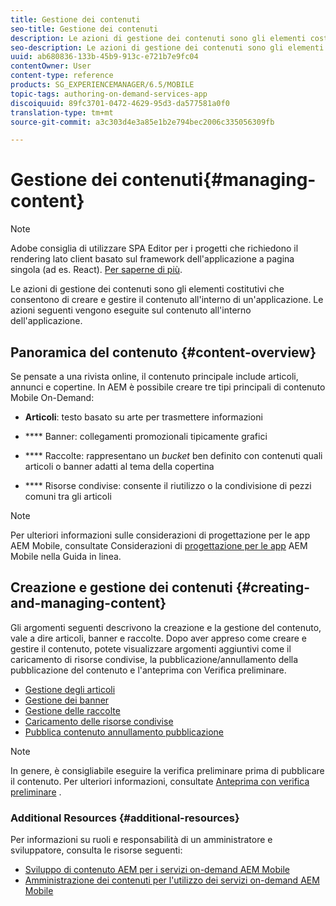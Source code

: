 ```yaml
---
title: Gestione dei contenuti
seo-title: Gestione dei contenuti
description: Le azioni di gestione dei contenuti sono gli elementi costitutivi che consentono di creare e gestire il contenuto all'interno di un'applicazione. Segui questa pagina per saperne di più.
seo-description: Le azioni di gestione dei contenuti sono gli elementi costitutivi che consentono di creare e gestire il contenuto all'interno di un'applicazione. Segui questa pagina per saperne di più.
uuid: ab680836-133b-45b9-913c-e721b7e9fc04
contentOwner: User
content-type: reference
products: SG_EXPERIENCEMANAGER/6.5/MOBILE
topic-tags: authoring-on-demand-services-app
discoiquuid: 89fc3701-0472-4629-95d3-da577581a0f0
translation-type: tm+mt
source-git-commit: a3c303d4e3a85e1b2e794bec2006c335056309fb

---
```



# Gestione dei contenuti{#managing-content}

>[!NOTE]
>
>Adobe consiglia di utilizzare SPA Editor per i progetti che richiedono il rendering lato client basato sul framework dell&#39;applicazione a pagina singola (ad es. React). [Per saperne di più](/help/sites-developing/spa-overview.md).

Le azioni di gestione dei contenuti sono gli elementi costitutivi che consentono di creare e gestire il contenuto all&#39;interno di un&#39;applicazione. Le azioni seguenti vengono eseguite sul contenuto all&#39;interno dell&#39;applicazione.

## Panoramica del contenuto {#content-overview}

Se pensate a una rivista online, il contenuto principale include articoli, annunci e copertine. In AEM è possibile creare tre tipi principali di contenuto Mobile On-Demand:

* **Articoli**: testo basato su arte per trasmettere informazioni
* **** Banner: collegamenti promozionali tipicamente grafici
* **** Raccolte: rappresentano un *bucket* ben definito con contenuti quali articoli o banner adatti al tema della copertina

* **** Risorse condivise: consente il riutilizzo o la condivisione di pezzi comuni tra gli articoli

>[!NOTE]
>
>Per ulteriori informazioni sulle considerazioni di progettazione per le app AEM Mobile, consultate Considerazioni di [progettazione per le app](https://helpx.adobe.com/digital-publishing-solution/help/design-app.html) AEM Mobile nella Guida in linea.

## Creazione e gestione dei contenuti {#creating-and-managing-content}

Gli argomenti seguenti descrivono la creazione e la gestione del contenuto, vale a dire articoli, banner e raccolte. Dopo aver appreso come creare e gestire il contenuto, potete visualizzare argomenti aggiuntivi come il caricamento di risorse condivise, la pubblicazione/annullamento della pubblicazione del contenuto e l&#39;anteprima con Verifica preliminare.

* [Gestione degli articoli](/help/mobile/mobile-on-demand-managing-articles.md)
* [Gestione dei banner](/help/mobile/mobile-on-demand-managing-banners.md)
* [Gestione delle raccolte](/help/mobile/mobile-on-demand-managing-collections.md)
* [Caricamento delle risorse condivise](/help/mobile/mobile-on-demand-shared-resources.md)
* [Pubblica contenuto annullamento pubblicazione](/help/mobile/mobile-on-demand-publishing-unpublishing.md)

>[!NOTE]
>
>In genere, è consigliabile eseguire la verifica preliminare prima di pubblicare il contenuto. Per ulteriori informazioni, consultate [Anteprima con verifica preliminare](/help/mobile/aem-mobile-manage-ondemand-services.md) .

### Additional Resources {#additional-resources}

Per informazioni su ruoli e responsabilità di un amministratore e sviluppatore, consulta le risorse seguenti:

* [Sviluppo di contenuto AEM per i servizi on-demand AEM Mobile](/help/mobile/aem-mobile-on-demand.md)
* [Amministrazione dei contenuti per l&#39;utilizzo dei servizi on-demand AEM Mobile](/help/mobile/aem-mobile.md)

